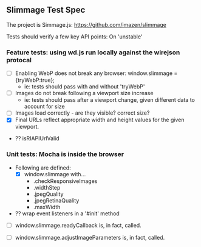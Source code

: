 ## Slimmage Test Spec


The project is Simmage.js: https://github.com/imazen/slimmage

Tests should verify a few key API points: 
On 'unstable'

### Feature tests: using wd.js run locally against the wirejson protocal
- [ ] Enabling WebP does not break any browser: window.slimmage = {tryWebP:true};
  - ie: tests should pass with and without 'tryWebP'
- [ ] Images do not break following a viewport size increase 
  - ie: tests should pass after a viewport change, given different data to account for size
- [ ] Images load correctly - are they visible? correct size?
- [x] Final URLs reflect appropriate width and height values for the given viewport.
- ?? isRIAPIUrlValid

### Unit tests: Mocha is inside the browser
- Following are defined:
  - [x] window.slimmage with...
    - .checkResponsiveImages
    - .widthStep
    - .jpegQuality
    - .jpegRetinaQuality
    - .maxWidth
- ?? wrap event listeners in a '#init' method
- [ ] window.slimmage.readyCallback is, in fact, called. 
- [ ] window.slimmage.adjustImageParameters is, in fact, called.



